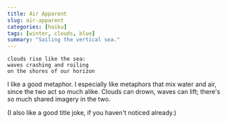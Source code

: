 ```yaml
---
title: Air Apparent 
slug: air-apparent
categories: [haiku]
tags: [winter, clouds, blue]
summary: "Sailing the vertical sea."
---
```


```
clouds rise like the sea:
waves crashing and roiling
on the shores of our horizon
```

I like a good metaphor. I especially like metaphors that mix water and air, since the two act so much alike. Clouds can drown, waves can lift; there's so much shared imagery in the two.

(I also like a good title joke, if you haven't noticed already.)

